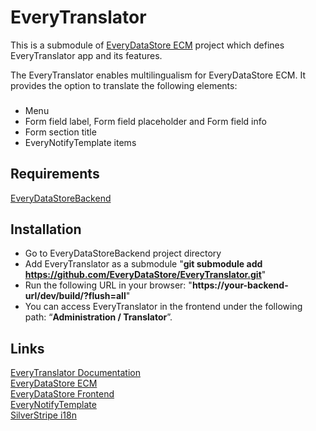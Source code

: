 # EveryTranslator
This is a submodule of [EveryDataStore ECM](https://everydatastore.org) project which defines EveryTranslator app and its features.

The EveryTranslator enables multilingualism for EveryDataStore ECM. It provides the option to translate the following elements:
###
- Menu
- Form field label, Form field placeholder and Form field info
- Form section title
- EveryNotifyTemplate items


## Requirements
[EveryDataStoreBackend](https://github.com/EveryDataStore/EveryDataStoreBackend)<br/>


## Installation
- Go to EveryDataStoreBackend project directory
- Add EveryTranslator as a submodule "**git submodule add https://github.com/EveryDataStore/EveryTranslator.git**"
- Run the following URL in your browser: "**https://your-backend-url/dev/build/?flush=all**"
- You can access EveryTranslator in the frontend under the following path: “**Administration / Translator**”.


## Links
[EveryTranslator Documentation](https://everydatastore.org/en/apps/everytranslator)<br/> 
[EveryDataStore ECM](https://github.com/EveryDataStore/EveryDataStoreECM)<br/> 
[EveryDataStore Frontend](https://github.com/EveryDataStore/EveryDataStoreFrontend)<br/>
[EveryNotifyTemplate](https://github.com/EveryDataStore/EveryNotifyTemplate)<br/> 
[SilverStripe i18n](https://docs.silverstripe.org/en/5/developer_guides/i18n/)<br/> 
